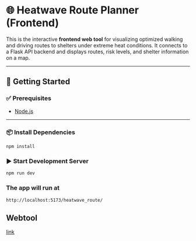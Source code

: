 # 🌐 Heatwave Route Planner (Frontend)

This is the interactive **frontend web tool** for visualizing optimized walking and driving routes to shelters under extreme heat conditions. It connects to a Flask API backend and displays routes, risk levels, and shelter information on a map.

---

## 🚀 Getting Started

### ✅ Prerequisites

- [Node.js](https://nodejs.org/en/download) 

---

### 📦 Install Dependencies
    npm install


###  ▶️ Start Development Server
    npm run dev

###  The app will run at
    http://localhost:5173/heatwave_route/



## Webtool

[link](https://gt-2025-summer-tokyo-studio.github.io/heatwave_route/)
